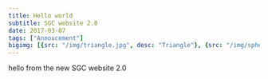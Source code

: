 ```yaml
---
title: Hello world
subtitle: SGC website 2.0
date: 2017-03-07
tags: ["Annoucement"]
bigimg: [{src: "/img/triangle.jpg", desc: "Triangle"}, {src: "/img/sphere.jpg", desc: "Sphere"}, {src: "/img/hexagon.jpg", desc: "Hexagon"}]
---
```


hello from the new SGC website 2.0